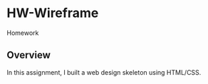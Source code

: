 # HW-Wireframe
Homework

## Overview

In this assignment, I  built a web design skeleton using HTML/CSS.
